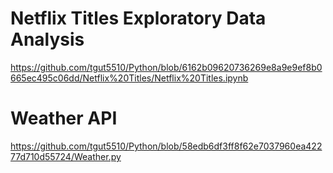 # Netflix Titles Exploratory Data Analysis
https://github.com/tgut5510/Python/blob/6162b09620736269e8a9e9ef8b0665ec495c06dd/Netflix%20Titles/Netflix%20Titles.ipynb

# Weather API
https://github.com/tgut5510/Python/blob/58edb6df3ff8f62e7037960ea42277d710d55724/Weather.py
